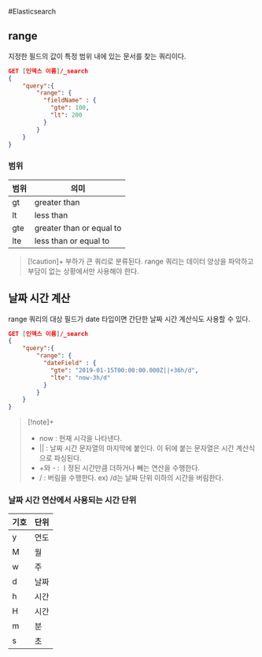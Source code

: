 #Elasticsearch 

## range
지정한 필드의 값이 특정 범위 내에 있는 문서를 찾는 쿼리이다.

```json
GET [인덱스 이름]/_search
{
	"query":{
		"range": {
		  "fieldName" : {
		    "gte": 100,
		    "lt": 200
		  }
		}
	}
}
```

### 범위
| 범위  | 의미                       |
| --- | ------------------------ |
| gt  | greater than             |
| lt  | less than                |
| gte | greater than or equal to |
| lte | less than or equal to    |

> [!caution]+ 
> 부하가 큰 쿼리로 분류된다. range 쿼리는 데이터 양상을 파악하고 부담이 없는 상황에서만 사용해야 한다.

## 날짜 시간 계산
range 쿼리의 대상 필드가 date 타입이면 간단한 날짜 시간 계산식도 사용할 수 있다.

```json
GET [인덱스 이름]/_search
{
	"query":{
		"range": {
		  "dateField" : {
		    "gte": "2019-01-15T00:00:00.000Z||+36h/d",
		    "lte": "now-3h/d"
		  }
		}
	}
}
```

> [!note]+ 
> + now : 현재 시각을 나타낸다.
> + || : 날짜 시간 문자열의 마지막에 붙인다. 이 뒤에 붙는 문자열은 시간 계산식으로 파싱된다.
> + +와 - : ㅣ정된 시간만큼 더하거나 빼는 연산을 수행한다.
> + / : 버림을 수행한다. ex) /d는 날짜 단위 이하의 시간을 버림한다.

### 날짜 시간 연산에서 사용되는 시간 단위
| 기호  | 단위  |
| --- | --- |
| y   | 연도  |
| M   | 월   |
| w   | 주   |
| d   | 날짜  |
| h   | 시간  |
| H   | 시간  |
| m   | 분   |
| s   | 초   |